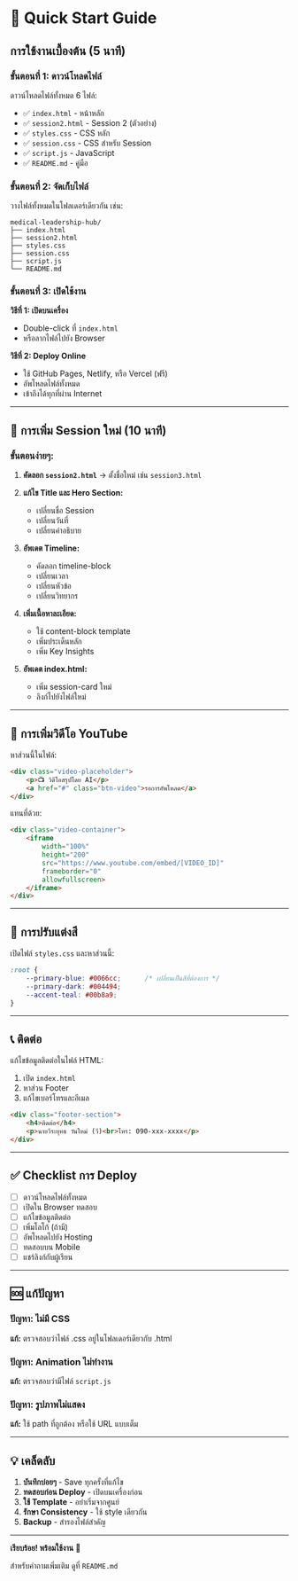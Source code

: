 # 🚀 Quick Start Guide

## การใช้งานเบื้องต้น (5 นาที)

### ขั้นตอนที่ 1: ดาวน์โหลดไฟล์

ดาวน์โหลดไฟล์ทั้งหมด 6 ไฟล์:
- ✅ `index.html` - หน้าหลัก
- ✅ `session2.html` - Session 2 (ตัวอย่าง)
- ✅ `styles.css` - CSS หลัก
- ✅ `session.css` - CSS สำหรับ Session
- ✅ `script.js` - JavaScript
- ✅ `README.md` - คู่มือ

### ขั้นตอนที่ 2: จัดเก็บไฟล์

วางไฟล์ทั้งหมดในโฟลเดอร์เดียวกัน เช่น:
```
medical-leadership-hub/
├── index.html
├── session2.html
├── styles.css
├── session.css
├── script.js
└── README.md
```

### ขั้นตอนที่ 3: เปิดใช้งาน

**วิธีที่ 1: เปิดบนเครื่อง**
- Double-click ที่ `index.html`
- หรือลากไฟล์ไปยัง Browser

**วิธีที่ 2: Deploy Online**
- ใช้ GitHub Pages, Netlify, หรือ Vercel (ฟรี)
- อัพโหลดไฟล์ทั้งหมด
- เข้าถึงได้ทุกที่ผ่าน Internet

---

## 📝 การเพิ่ม Session ใหม่ (10 นาที)

### ขั้นตอนง่ายๆ:

1. **คัดลอก `session2.html`** → ตั้งชื่อใหม่ เช่น `session3.html`

2. **แก้ไข Title และ Hero Section:**
   - เปลี่ยนชื่อ Session
   - เปลี่ยนวันที่
   - เปลี่ยนคำอธิบาย

3. **อัพเดต Timeline:**
   - คัดลอก timeline-block
   - เปลี่ยนเวลา
   - เปลี่ยนหัวข้อ
   - เปลี่ยนวิทยากร

4. **เพิ่มเนื้อหาละเอียด:**
   - ใช้ content-block template
   - เพิ่มประเด็นหลัก
   - เพิ่ม Key Insights

5. **อัพเดต index.html:**
   - เพิ่ม session-card ใหม่
   - ลิงก์ไปยังไฟล์ใหม่

---

## 🎥 การเพิ่มวิดีโอ YouTube

หาส่วนนี้ในไฟล์:

```html
<div class="video-placeholder">
    <p>📺 วิดีโอสรุปโดย AI</p>
    <a href="#" class="btn-video">รอการอัพโหลด</a>
</div>
```

แทนที่ด้วย:

```html
<div class="video-container">
    <iframe 
        width="100%" 
        height="200" 
        src="https://www.youtube.com/embed/[VIDEO_ID]"
        frameborder="0" 
        allowfullscreen>
    </iframe>
</div>
```

---

## 🎨 การปรับแต่งสี

เปิดไฟล์ `styles.css` และหาส่วนนี้:

```css
:root {
    --primary-blue: #0066cc;      /* เปลี่ยนเป็นสีที่ต้องการ */
    --primary-dark: #004494;
    --accent-teal: #00b8a9;
}
```

---

## 📞 ติดต่อ

แก้ไขข้อมูลติดต่อในไฟล์ HTML:

1. เปิด `index.html`
2. หาส่วน Footer
3. แก้ไขเบอร์โทรและอีเมล

```html
<div class="footer-section">
    <h4>ติดต่อ</h4>
    <p>นายวีระยุทธ วันใหม่ (วี)<br>โทร: 090-xxx-xxxx</p>
</div>
```

---

## ✅ Checklist การ Deploy

- [ ] ดาวน์โหลดไฟล์ทั้งหมด
- [ ] เปิดใน Browser ทดสอบ
- [ ] แก้ไขข้อมูลติดต่อ
- [ ] เพิ่มโลโก้ (ถ้ามี)
- [ ] อัพโหลดไปยัง Hosting
- [ ] ทดสอบบน Mobile
- [ ] แชร์ลิงก์กับผู้เรียน

---

## 🆘 แก้ปัญหา

### ปัญหา: ไม่มี CSS
**แก้:** ตรวจสอบว่าไฟล์ .css อยู่ในโฟลเดอร์เดียวกับ .html

### ปัญหา: Animation ไม่ทำงาน
**แก้:** ตรวจสอบว่ามีไฟล์ `script.js`

### ปัญหา: รูปภาพไม่แสดง
**แก้:** ใช้ path ที่ถูกต้อง หรือใช้ URL แบบเต็ม

---

## 💡 เคล็ดลับ

1. **บันทึกบ่อยๆ** - Save ทุกครั้งที่แก้ไข
2. **ทดสอบก่อน Deploy** - เปิดบนเครื่องก่อน
3. **ใช้ Template** - อย่าเริ่มจากศูนย์
4. **รักษา Consistency** - ใช้ style เดียวกัน
5. **Backup** - สำรองไฟล์สำคัญ

---

**เรียบร้อย! พร้อมใช้งาน** 🎉

สำหรับคำถามเพิ่มเติม ดูที่ `README.md`
